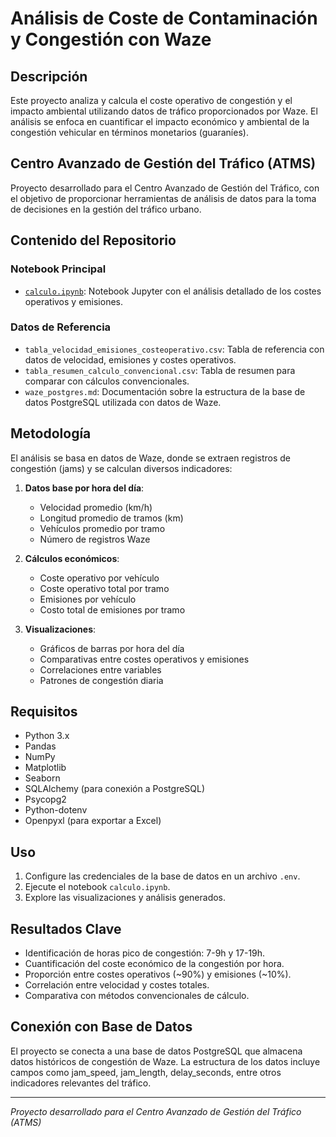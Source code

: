 # Análisis de Coste de Contaminación y Congestión con Waze

## Descripción
Este proyecto analiza y calcula el coste operativo de congestión y el impacto ambiental utilizando datos de tráfico proporcionados por Waze. El análisis se enfoca en cuantificar el impacto económico y ambiental de la congestión vehicular en términos monetarios (guaraníes).

## Centro Avanzado de Gestión del Tráfico (ATMS)
Proyecto desarrollado para el Centro Avanzado de Gestión del Tráfico, con el objetivo de proporcionar herramientas de análisis de datos para la toma de decisiones en la gestión del tráfico urbano.

## Contenido del Repositorio

### Notebook Principal
- [`calculo.ipynb`](calculo.ipynb): Notebook Jupyter con el análisis detallado de los costes operativos y emisiones.

### Datos de Referencia
- `tabla_velocidad_emisiones_costeoperativo.csv`: Tabla de referencia con datos de velocidad, emisiones y costes operativos.
- `tabla_resumen_calculo_convencional.csv`: Tabla de resumen para comparar con cálculos convencionales.
- `waze_postgres.md`: Documentación sobre la estructura de la base de datos PostgreSQL utilizada con datos de Waze.

## Metodología
El análisis se basa en datos de Waze, donde se extraen registros de congestión (jams) y se calculan diversos indicadores:

1. **Datos base por hora del día**:
   - Velocidad promedio (km/h)
   - Longitud promedio de tramos (km)
   - Vehículos promedio por tramo
   - Número de registros Waze

2. **Cálculos económicos**:
   - Coste operativo por vehículo
   - Coste operativo total por tramo
   - Emisiones por vehículo
   - Costo total de emisiones por tramo

3. **Visualizaciones**:
   - Gráficos de barras por hora del día
   - Comparativas entre costes operativos y emisiones
   - Correlaciones entre variables
   - Patrones de congestión diaria

## Requisitos
- Python 3.x
- Pandas
- NumPy
- Matplotlib
- Seaborn
- SQLAlchemy (para conexión a PostgreSQL)
- Psycopg2
- Python-dotenv
- Openpyxl (para exportar a Excel)

## Uso
1. Configure las credenciales de la base de datos en un archivo `.env`.
2. Ejecute el notebook `calculo.ipynb`.
3. Explore las visualizaciones y análisis generados.

## Resultados Clave
- Identificación de horas pico de congestión: 7-9h y 17-19h.
- Cuantificación del coste económico de la congestión por hora.
- Proporción entre costes operativos (~90%) y emisiones (~10%).
- Correlación entre velocidad y costes totales.
- Comparativa con métodos convencionales de cálculo.

## Conexión con Base de Datos
El proyecto se conecta a una base de datos PostgreSQL que almacena datos históricos de congestión de Waze. La estructura de los datos incluye campos como jam_speed, jam_length, delay_seconds, entre otros indicadores relevantes del tráfico.

---

*Proyecto desarrollado para el Centro Avanzado de Gestión del Tráfico (ATMS)*
